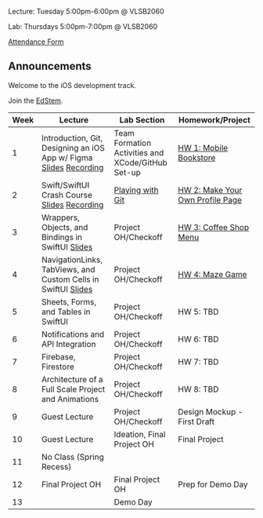 Lecture: Tuesday 5:00pm-6:00pm @ VLSB2060

Lab: Thursdays 5:00pm-7:00pm @ VLSB2060

[Attendance Form](https://forms.gle/fZcaDStASixSnMiz7)

## Announcements

Welcome to the iOS development track.

Join the [EdStem](https://edstem.org/us/join/cw4Evx).

| Week | Lecture                                                                                                                                                                                                   | Lab Section                                       | Homework/Project                                  |
| ---- | --------------------------------------------------------------------------------------------------------------------------------------------------------------------------------------------------------- | ------------------------------------------------- | ------------------------------------------------- |
| 1    | Introduction, Git, Designing an iOS App w/ Figma [Slides](https://docs.google.com/presentation/d/1XNysgMNXDp1SQ-brEi6VXpvslDjAaCb-Ff4mEzl97gU/edit?usp=sharing) [Recording](https://youtu.be/EWQUF9ZkVwo) | Team Formation Activities and XCode/GitHub Set-up | [HW 1: Mobile Bookstore](/#/hw/ios/hw1)           |
| 2    | Swift/SwiftUI Crash Course [Slides](https://docs.google.com/presentation/d/195ObUWuP-sX3mCZpxWNBfUz9G0iaAD15yWLk9Zk3zFM/edit?usp=sharing) [Recording](https://youtu.be/e0PlOyde1BM)                       | [Playing with Git](/#/lab/ios/lab1)               | [HW 2: Make Your Own Profile Page](/#/hw/ios/hw2) |
| 3    | Wrappers, Objects, and Bindings in SwiftUI [Slides](https://docs.google.com/presentation/d/17MLVb17e9cwhlZnUGs-vNjXoGlrIfg54Eq_hGKVRO-U/edit?usp=sharing)                                                 | Project OH/Checkoff                               | [HW 3: Coffee Shop Menu](/#/hw/ios/hw3)           |
| 4    | NavigationLinks, TabViews, and Custom Cells in SwiftUI [Slides](https://docs.google.com/presentation/d/1ySBDc6uDeNfrIbNZDF5xSR4nYzImFHaWZQ5p8fqBKcw/edit?usp=share_link)                                  | Project OH/Checkoff                               | [HW 4: Maze Game](/#/hw/ios/hw4)                  |
| 5    | Sheets, Forms, and Tables in SwiftUI                                                                                                                                                                      | Project OH/Checkoff                               | HW 5: TBD                                         |
| 6    | Notifications and API Integration                                                                                                                                                                         | Project OH/Checkoff                               | HW 6: TBD                                         |
| 7    | Firebase, Firestore                                                                                                                                                                                       | Project OH/Checkoff                               | HW 7: TBD                                         |
| 8    | Architecture of a Full Scale Project and Animations                                                                                                                                                       | Project OH/Checkoff                               | HW 8: TBD                                         |
| 9    | Guest Lecture                                                                                                                                                                                             | Project OH/Checkoff                               | Design Mockup - First Draft                       |
| 10   | Guest Lecture                                                                                                                                                                                             | Ideation, Final Project OH                        | Final Project                                     |
| 11   | No Class (Spring Recess)                                                                                                                                                                                  |                                                   |                                                   |
| 12   | Final Project OH                                                                                                                                                                                          | Final Project OH                                  | Prep for Demo Day                                 |
| 13   |                                                                                                                                                                                                           | Demo Day                                          |
